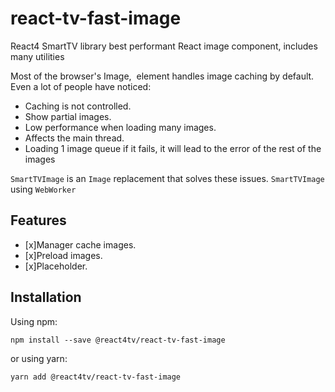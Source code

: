 # react-tv-fast-image


React4 SmartTV library best performant React image component, includes many utilities



Most of the browser's Image, <img/> element handles image caching by default. Even a lot of people have noticed:

- Caching is not controlled.
- Show partial images.
- Low performance when loading many images.
- Affects the main thread.
- Loading 1 image queue if it fails, it will lead to the error of the rest of the images

`SmartTVImage` is an `Image` replacement that solves these issues. `SmartTVImage` using `WebWorker` 

## Features

-  [x]Manager cache images.
-  [x]Preload images.
-  [x]Placeholder.

## Installation

Using npm:

```
npm install --save @react4tv/react-tv-fast-image
```

or using yarn:

```
yarn add @react4tv/react-tv-fast-image
```
